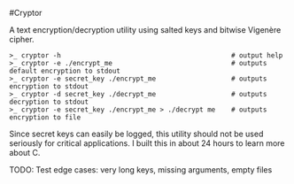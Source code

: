 #Cryptor

A text encryption/decryption utility using salted keys and bitwise Vigenère cipher.

```
>_ cryptor -h                                           # output help
>_ cryptor -e ./encrypt_me                              # outputs default encryption to stdout
>_ cryptor -e secret_key ./encrypt_me                   # outputs encryption to stdout
>_ cryptor -d secret_key ./decrypt_me                   # outputs decryption to stdout
>_ cryptor -e secret_key ./encrypt_me > ./decrypt me    # outputs encryption to file
```

Since secret keys can easily be logged, this utility
should not be used seriously for critical applications.
I built this in about 24 hours to learn more about C.

TODO: Test edge cases: very long keys, missing arguments, empty files
